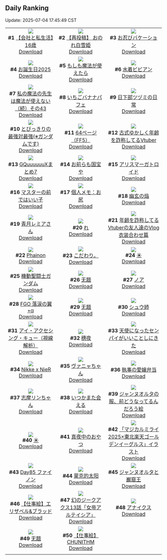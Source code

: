 ## Daily Ranking
Update: 2025-07-04 17:45:49 CST

|      |      |      |
| :----: | :----: | :----: |
| ![](https://i.pixiv.re/c/240x480/img-master/img/2025/07/02/12/00/06/132217390_p0_master1200.jpg)<br>**#1** [【会社と私生活】16歳](https://www.pixiv.net/artworks/132217390)<br>[Download](https://i.pixiv.re/img-original/img/2025/07/02/12/00/06/132217390_p0.jpg) | ![](https://i.pixiv.re/c/240x480/img-master/img/2025/07/02/13/00/04/132218723_p0_master1200.jpg)<br>**#2** [【再投稿】  おのれ白雪姫](https://www.pixiv.net/artworks/132218723)<br>[Download](https://i.pixiv.re/img-original/img/2025/07/02/13/00/04/132218723_p0.jpg) | ![](https://i.pixiv.re/c/240x480/img-master/img/2025/07/03/00/00/10/132239676_p0_master1200.jpg)<br>**#3** [お忍びバケーション](https://www.pixiv.net/artworks/132239676)<br>[Download](https://i.pixiv.re/img-original/img/2025/07/03/00/00/10/132239676_p0.jpg) |
| ![](https://i.pixiv.re/c/240x480/img-master/img/2025/07/03/00/00/15/132239712_p0_master1200.jpg)<br>**#4** [お誕生日2025](https://www.pixiv.net/artworks/132239712)<br>[Download](https://i.pixiv.re/img-original/img/2025/07/03/00/00/15/132239712_p0.jpg) | ![](https://i.pixiv.re/c/240x480/img-master/img/2025/07/03/07/30/04/132248798_p0_master1200.jpg)<br>**#5** [もしも魔法が使えたら](https://www.pixiv.net/artworks/132248798)<br>[Download](https://i.pixiv.re/img-original/img/2025/07/03/07/30/04/132248798_p0.jpg) | ![](https://i.pixiv.re/c/240x480/img-master/img/2025/07/02/00/00/06/132203711_p0_master1200.jpg)<br>**#6** [水着ビビアン](https://www.pixiv.net/artworks/132203711)<br>[Download](https://i.pixiv.re/img-original/img/2025/07/02/00/00/06/132203711_p0.jpg) |
| ![](https://i.pixiv.re/c/240x480/img-master/img/2025/07/02/00/00/59/132203966_p0_master1200.jpg)<br>**#7** [私の魔法の先生は魔法が使えない（続）その43](https://www.pixiv.net/artworks/132203966)<br>[Download](https://i.pixiv.re/img-original/img/2025/07/02/00/00/59/132203966_p0.jpg) | ![](https://i.pixiv.re/c/240x480/img-master/img/2025/07/03/20/30/04/132265934_p0_master1200.jpg)<br>**#8** [いちごバナナパフェ](https://www.pixiv.net/artworks/132265934)<br>[Download](https://i.pixiv.re/img-original/img/2025/07/03/20/30/04/132265934_p0.png) | ![](https://i.pixiv.re/c/240x480/img-master/img/2025/07/03/13/05/05/132254578_p0_master1200.jpg)<br>**#9** [日下部ツヅミの日常](https://www.pixiv.net/artworks/132254578)<br>[Download](https://i.pixiv.re/img-original/img/2025/07/03/13/05/05/132254578_p0.jpg) |
| ![](https://i.pixiv.re/c/240x480/img-master/img/2025/07/02/18/09/33/132225567_p0_master1200.jpg)<br>**#10** [とびっきりの最強対最強(※ガンダムです)](https://www.pixiv.net/artworks/132225567)<br>[Download](https://i.pixiv.re/img-original/img/2025/07/02/18/09/33/132225567_p0.png) | ![](https://i.pixiv.re/c/240x480/img-master/img/2025/07/02/00/00/04/132203687_p0_master1200.jpg)<br>**#11** [64ページ（FF5）](https://www.pixiv.net/artworks/132203687)<br>[Download](https://i.pixiv.re/img-original/img/2025/07/02/00/00/04/132203687_p0.jpg) | ![](https://i.pixiv.re/c/240x480/img-master/img/2025/07/02/21/03/06/132231880_p0_master1200.jpg)<br>**#12** [古式ゆかしく年齢を詐称してるVtuber](https://www.pixiv.net/artworks/132231880)<br>[Download](https://i.pixiv.re/img-original/img/2025/07/02/21/03/06/132231880_p0.jpg) |
| ![](https://i.pixiv.re/c/240x480/img-master/img/2025/07/02/00/01/10/132203991_p0_master1200.jpg)<br>**#13** [GQuuuuuuXまとめ7](https://www.pixiv.net/artworks/132203991)<br>[Download](https://i.pixiv.re/img-original/img/2025/07/02/00/01/10/132203991_p0.png) | ![](https://i.pixiv.re/c/240x480/img-master/img/2025/07/02/19/00/43/132227104_p0_master1200.jpg)<br>**#14** [お前らも国宝や](https://www.pixiv.net/artworks/132227104)<br>[Download](https://i.pixiv.re/img-original/img/2025/07/02/19/00/43/132227104_p0.jpg) | ![](https://i.pixiv.re/c/240x480/img-master/img/2025/07/02/00/40/33/132205635_p0_master1200.jpg)<br>**#15** [アリスマーガトロイド](https://www.pixiv.net/artworks/132205635)<br>[Download](https://i.pixiv.re/img-original/img/2025/07/02/00/40/33/132205635_p0.jpg) |
| ![](https://i.pixiv.re/c/240x480/img-master/img/2025/07/03/06/21/23/132247660_p0_master1200.jpg)<br>**#16** [マスターの前ではいい子](https://www.pixiv.net/artworks/132247660)<br>[Download](https://i.pixiv.re/img-original/img/2025/07/03/06/21/23/132247660_p0.png) | ![](https://i.pixiv.re/c/240x480/img-master/img/2025/07/03/06/00/07/132247335_p0_master1200.jpg)<br>**#17** [個人メモ：お尻](https://www.pixiv.net/artworks/132247335)<br>[Download](https://i.pixiv.re/img-original/img/2025/07/03/06/00/07/132247335_p0.jpg) | ![](https://i.pixiv.re/c/240x480/img-master/img/2025/07/02/00/00/06/132203707_p0_master1200.jpg)<br>**#18** [幽玄の焔](https://www.pixiv.net/artworks/132203707)<br>[Download](https://i.pixiv.re/img-original/img/2025/07/02/00/00/06/132203707_p0.png) |
| ![](https://i.pixiv.re/c/240x480/img-master/img/2025/07/03/00/00/07/132239648_p0_master1200.jpg)<br>**#19** [青月レミアさん](https://www.pixiv.net/artworks/132239648)<br>[Download](https://i.pixiv.re/img-original/img/2025/07/03/00/00/07/132239648_p0.jpg) | ![](https://i.pixiv.re/c/240x480/img-master/img/2025/07/02/04/30/02/132210438_p0_master1200.jpg)<br>**#20** [れ](https://www.pixiv.net/artworks/132210438)<br>[Download](https://i.pixiv.re/img-original/img/2025/07/02/04/30/02/132210438_p0.png) | ![](https://i.pixiv.re/c/240x480/img-master/img/2025/07/03/21/04/23/132267480_p0_master1200.jpg)<br>**#21** [年齢を詐称してるVtuberの友人達のVlog衣装合わせ篇](https://www.pixiv.net/artworks/132267480)<br>[Download](https://i.pixiv.re/img-original/img/2025/07/03/21/04/23/132267480_p0.png) |
| ![](https://i.pixiv.re/c/240x480/img-master/img/2025/07/02/12/00/03/132217363_p0_master1200.jpg)<br>**#22** [Phainon](https://www.pixiv.net/artworks/132217363)<br>[Download](https://i.pixiv.re/img-original/img/2025/07/02/12/00/03/132217363_p0.jpg) | ![](https://i.pixiv.re/c/240x480/img-master/img/2025/07/02/11/40/24/132217024_p0_master1200.jpg)<br>**#23** [こだわり。](https://www.pixiv.net/artworks/132217024)<br>[Download](https://i.pixiv.re/img-original/img/2025/07/02/11/40/24/132217024_p0.jpg) | ![](https://i.pixiv.re/c/240x480/img-master/img/2025/07/02/22/36/22/132235991_p0_master1200.jpg)<br>**#24** [☀️](https://www.pixiv.net/artworks/132235991)<br>[Download](https://i.pixiv.re/img-original/img/2025/07/02/22/36/22/132235991_p0.jpg) |
| ![](https://i.pixiv.re/c/240x480/img-master/img/2025/07/03/00/17/03/132240765_p0_master1200.jpg)<br>**#25** [機動聖闘士ガンダム](https://www.pixiv.net/artworks/132240765)<br>[Download](https://i.pixiv.re/img-original/img/2025/07/03/00/17/03/132240765_p0.jpg) | ![](https://i.pixiv.re/c/240x480/img-master/img/2025/07/02/12/14/06/132217823_p0_master1200.jpg)<br>**#26** [无题](https://www.pixiv.net/artworks/132217823)<br>[Download](https://i.pixiv.re/img-original/img/2025/07/02/12/14/06/132217823_p0.png) | ![](https://i.pixiv.re/c/240x480/img-master/img/2025/07/02/00/00/06/132203703_p0_master1200.jpg)<br>**#27** [ノア](https://www.pixiv.net/artworks/132203703)<br>[Download](https://i.pixiv.re/img-original/img/2025/07/02/00/00/06/132203703_p0.png) |
| ![](https://i.pixiv.re/c/240x480/img-master/img/2025/07/02/19/40/38/132228476_p0_master1200.jpg)<br>**#28** [FGO 落涙の翼+α](https://www.pixiv.net/artworks/132228476)<br>[Download](https://i.pixiv.re/img-original/img/2025/07/02/19/40/38/132228476_p0.jpg) | ![](https://i.pixiv.re/c/240x480/img-master/img/2025/07/02/00/29/12/132205191_p0_master1200.jpg)<br>**#29** [无题](https://www.pixiv.net/artworks/132205191)<br>[Download](https://i.pixiv.re/img-original/img/2025/07/02/00/29/12/132205191_p0.jpg) | ![](https://i.pixiv.re/c/240x480/img-master/img/2025/07/02/15/51/40/132221915_p0_master1200.jpg)<br>**#30** [シュウ姉](https://www.pixiv.net/artworks/132221915)<br>[Download](https://i.pixiv.re/img-original/img/2025/07/02/15/51/40/132221915_p0.jpg) |
| ![](https://i.pixiv.re/c/240x480/img-master/img/2025/07/03/12/46/55/132254195_p0_master1200.jpg)<br>**#31** [アイ・アクセシング・キュー（視線解析）](https://www.pixiv.net/artworks/132254195)<br>[Download](https://i.pixiv.re/img-original/img/2025/07/03/12/46/55/132254195_p0.png) | ![](https://i.pixiv.re/c/240x480/img-master/img/2025/07/03/01/09/53/132242571_p0_master1200.jpg)<br>**#32** [穗夜](https://www.pixiv.net/artworks/132242571)<br>[Download](https://i.pixiv.re/img-original/img/2025/07/03/01/09/53/132242571_p0.png) | ![](https://i.pixiv.re/c/240x480/img-master/img/2025/07/02/00/00/53/132203949_p0_master1200.jpg)<br>**#33** [天使になったセンパイがいいことしにきた](https://www.pixiv.net/artworks/132203949)<br>[Download](https://i.pixiv.re/img-original/img/2025/07/02/00/00/53/132203949_p0.jpg) |
| ![](https://i.pixiv.re/c/240x480/img-master/img/2025/07/03/18/43/33/132262046_p0_master1200.jpg)<br>**#34** [Nikke x NieR](https://www.pixiv.net/artworks/132262046)<br>[Download](https://i.pixiv.re/img-original/img/2025/07/03/18/43/33/132262046_p0.jpg) | ![](https://i.pixiv.re/c/240x480/img-master/img/2025/07/02/17/28/55/132224064_p0_master1200.jpg)<br>**#35** [ヴァニャちゃん](https://www.pixiv.net/artworks/132224064)<br>[Download](https://i.pixiv.re/img-original/img/2025/07/02/17/28/55/132224064_p0.png) | ![](https://i.pixiv.re/c/240x480/img-master/img/2025/07/03/16/32/33/132258450_p0_master1200.jpg)<br>**#36** [執事の愛嬢弁当](https://www.pixiv.net/artworks/132258450)<br>[Download](https://i.pixiv.re/img-original/img/2025/07/03/16/32/33/132258450_p0.png) |
| ![](https://i.pixiv.re/c/240x480/img-master/img/2025/07/03/00/02/02/132240069_p0_master1200.jpg)<br>**#37** [志摩リンちゃん](https://www.pixiv.net/artworks/132240069)<br>[Download](https://i.pixiv.re/img-original/img/2025/07/03/00/02/02/132240069_p0.png) | ![](https://i.pixiv.re/c/240x480/img-master/img/2025/07/02/00/00/09/132203730_p0_master1200.jpg)<br>**#38** [いつかまた会える](https://www.pixiv.net/artworks/132203730)<br>[Download](https://i.pixiv.re/img-original/img/2025/07/02/00/00/09/132203730_p0.png) | ![](https://i.pixiv.re/c/240x480/img-master/img/2025/07/02/15/02/03/132221041_p0_master1200.jpg)<br>**#39** [ジャンヌオルタの服、前どうなってるんだろう絵](https://www.pixiv.net/artworks/132221041)<br>[Download](https://i.pixiv.re/img-original/img/2025/07/02/15/02/03/132221041_p0.jpg) |
| ![](https://i.pixiv.re/c/240x480/img-master/img/2025/07/03/12/36/53/132254012_p0_master1200.jpg)<br>**#40** [☀️](https://www.pixiv.net/artworks/132254012)<br>[Download](https://i.pixiv.re/img-original/img/2025/07/03/12/36/53/132254012_p0.jpg) | ![](https://i.pixiv.re/c/240x480/img-master/img/2025/07/02/15/16/32/132221284_p0_master1200.jpg)<br>**#41** [真夜中のおやつ](https://www.pixiv.net/artworks/132221284)<br>[Download](https://i.pixiv.re/img-original/img/2025/07/02/15/16/32/132221284_p0.jpg) | ![](https://i.pixiv.re/c/240x480/img-master/img/2025/07/03/00/00/15/132239715_p0_master1200.jpg)<br>**#42** [「マジカルミライ2025×東北楽天ゴールデンイーグルス」イラスト](https://www.pixiv.net/artworks/132239715)<br>[Download](https://i.pixiv.re/img-original/img/2025/07/03/00/00/15/132239715_p0.png) |
| ![](https://i.pixiv.re/c/240x480/img-master/img/2025/07/03/06/54/17/132248155_p0_master1200.jpg)<br>**#43** [Day85 ファイノン](https://www.pixiv.net/artworks/132248155)<br>[Download](https://i.pixiv.re/img-original/img/2025/07/03/06/54/17/132248155_p0.jpg) | ![](https://i.pixiv.re/c/240x480/img-master/img/2025/07/02/22/03/07/132234565_p0_master1200.jpg)<br>**#44** [蒙克的太阳](https://www.pixiv.net/artworks/132234565)<br>[Download](https://i.pixiv.re/img-original/img/2025/07/02/22/03/07/132234565_p0.jpg) | ![](https://i.pixiv.re/c/240x480/img-master/img/2025/07/02/00/09/18/132204452_p0_master1200.jpg)<br>**#45** [ジャンヌオルタと巌窟王](https://www.pixiv.net/artworks/132204452)<br>[Download](https://i.pixiv.re/img-original/img/2025/07/02/00/09/18/132204452_p0.jpg) |
| ![](https://i.pixiv.re/c/240x480/img-master/img/2025/07/02/14/59/46/132220940_p0_master1200.jpg)<br>**#46** [【仕事絵】エリザベル&ブラッド](https://www.pixiv.net/artworks/132220940)<br>[Download](https://i.pixiv.re/img-original/img/2025/07/02/14/59/46/132220940_p0.jpg) | ![](https://i.pixiv.re/c/240x480/img-master/img/2025/07/02/01/11/54/132206727_p0_master1200.jpg)<br>**#47** [幻のジークアクス13話「女帝アルテイシア」](https://www.pixiv.net/artworks/132206727)<br>[Download](https://i.pixiv.re/img-original/img/2025/07/02/01/11/54/132206727_p0.jpg) | ![](https://i.pixiv.re/c/240x480/img-master/img/2025/07/02/18/23/52/132225957_p0_master1200.jpg)<br>**#48** [アナイクス](https://www.pixiv.net/artworks/132225957)<br>[Download](https://i.pixiv.re/img-original/img/2025/07/02/18/23/52/132225957_p0.png) |
| ![](https://i.pixiv.re/c/240x480/img-master/img/2025/07/03/00/00/06/132239637_p0_master1200.jpg)<br>**#49** [无题](https://www.pixiv.net/artworks/132239637)<br>[Download](https://i.pixiv.re/img-original/img/2025/07/03/00/00/06/132239637_p0.jpg) | ![](https://i.pixiv.re/c/240x480/img-master/img/2025/07/02/14/47/57/132220724_p0_master1200.jpg)<br>**#50** [【仕事絵】CHUNITHM](https://www.pixiv.net/artworks/132220724)<br>[Download](https://i.pixiv.re/img-original/img/2025/07/02/14/47/57/132220724_p0.jpg) |
|      |
